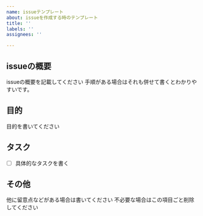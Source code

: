 ```yaml
---
name: issueテンプレート
about: issueを作成する時のテンプレート
title: ''
labels: ''
assignees: ''

---
```


## issueの概要
issueの概要を記載してください
手順がある場合はそれも併せて書くとわかりやすいです。

## 目的
目的を書いてください

## タスク
- [ ] 具体的なタスクを書く

## その他
他に留意点などがある場合は書いてください
不必要な場合はこの項目ごと削除してください
